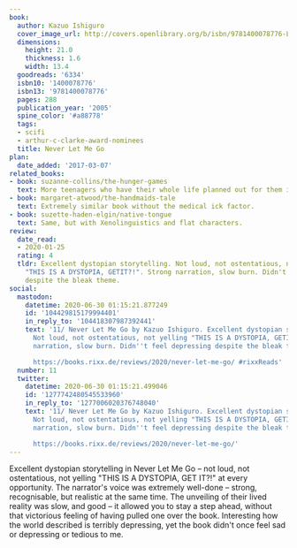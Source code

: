 ```yaml
---
book:
  author: Kazuo Ishiguro
  cover_image_url: http://covers.openlibrary.org/b/isbn/9781400078776-L.jpg
  dimensions:
    height: 21.0
    thickness: 1.6
    width: 13.4
  goodreads: '6334'
  isbn10: '1400078776'
  isbn13: '9781400078776'
  pages: 288
  publication_year: '2005'
  spine_color: '#a88778'
  tags:
  - scifi
  - arthur-c-clarke-award-nominees
  title: Never Let Me Go
plan:
  date_added: '2017-03-07'
related_books:
- book: suzanne-collins/the-hunger-games
  text: More teenagers who have their whole life planned out for them in a dystopia.
- book: margaret-atwood/the-handmaids-tale
  text: Extremely similar book without the medical ick factor.
- book: suzette-haden-elgin/native-tongue
  text: Same, but with Xenolinguistics and flat characters.
review:
  date_read:
  - 2020-01-25
  rating: 4
  tldr: Excellent dystopian storytelling. Not loud, not ostentatious, not yelling
    "THIS IS A DYSTOPIA, GETIT?!". Strong narration, slow burn. Didn't feel depressing
    despite the bleak theme.
social:
  mastodon:
    datetime: 2020-06-30 01:15:21.877249
    id: '104429815179994401'
    in_reply_to: '104418307987392441'
    text: '11/ Never Let Me Go by Kazuo Ishiguro. Excellent dystopian storytelling.
      Not loud, not ostentatious, not yelling "THIS IS A DYSTOPIA, GETIT?!". Strong
      narration, slow burn. Didn''t feel depressing despite the bleak theme.

      https://books.rixx.de/reviews/2020/never-let-me-go/ #rixxReads'
  number: 11
  twitter:
    datetime: 2020-06-30 01:15:21.499046
    id: '1277742480545533960'
    in_reply_to: '1277006020376748040'
    text: '11/ Never Let Me Go by Kazuo Ishiguro. Excellent dystopian storytelling.
      Not loud, not ostentatious, not yelling "THIS IS A DYSTOPIA, GETIT?!". Strong
      narration, slow burn. Didn''t feel depressing despite the bleak theme.

      https://books.rixx.de/reviews/2020/never-let-me-go/'
---
```


Excellent dystopian storytelling in Never Let Me Go – not loud, not ostentatious, not yelling "THIS IS A DYSTOPIA, GET
IT?!" at every opportunity. The narrator's voice was extremely well-done – strong, recognisable, but realistic at the
same time. The unveiling of their lived reality was slow, and good – it allowed you to stay a step ahead, without that
victorious feeling of having pulled one over the book. Interesting how the world described is terribly depressing, yet
the book didn't once feel sad or depressing or tedious to me.
